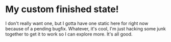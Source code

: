 # My custom finished state!

I don't really want one, but I gotta have one static here for right now because of a pending bugfix.
Whatever, it's cool, I'm just hacking some junk together to get it to work so I can explore more. It's 
all good.

